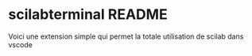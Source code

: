 # scilabterminal README
Voici une extension simple qui permet la totale utilisation de scilab dans vscode
